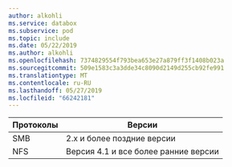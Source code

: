 ```yaml
---
author: alkohli
ms.service: databox
ms.subservice: pod
ms.topic: include
ms.date: 05/22/2019
ms.author: alkohli
ms.openlocfilehash: 7374829554f793bea653e27a879ff3f1408b023a
ms.sourcegitcommit: 509e1583c3a3dde34c8090d2149d255cb92fe991
ms.translationtype: MT
ms.contentlocale: ru-RU
ms.lasthandoff: 05/27/2019
ms.locfileid: "66242181"
---
```

| **Протоколы** | **Версии** |
| --- | --- |
| SMB |2.x и более поздние версии |
| NFS | Версия 4.1 и все более ранние версии|
